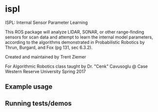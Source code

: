 # ispl

ISPL: Internal Sensor Parameter Learning

This ROS package will analyze LIDAR, SONAR, or other range-finding sensors for scan data and attempt to learn the internal model parameters, according to the algorithms demonstrated in Probabilistic Robotics by Thrun, Burgard, and Fox (pg 131, sec 6.3.2).

Created and maintained by Trent Ziemer

For Algorithmic Robotics class taught by Dr. "Cenk" Cavusoglu @ Case Western Reserve University Spring 2017

## Example usage

## Running tests/demos
    
